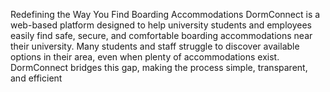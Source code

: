 Redefining the Way You Find Boarding Accommodations
DormConnect is a web-based platform designed to help university students and employees easily find safe, secure, and comfortable boarding accommodations near their university. Many students and staff struggle to discover available options in their area, even when plenty of accommodations exist. DormConnect bridges this gap, making the process simple, transparent, and efficient
